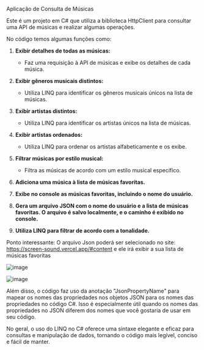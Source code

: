 Aplicação de Consulta de Músicas

Este é um projeto em C# que utiliza a biblioteca HttpClient para consultar uma API de músicas e realizar algumas operações.

No código temos algumas funções como:

1. **Exibir detalhes de todas as músicas:**
   - Faz uma requisição à API de músicas e exibe os detalhes de cada música.

2. **Exibir gêneros musicais distintos:**
   - Utiliza LINQ para identificar os gêneros musicais únicos na lista de músicas.

3. **Exibir artistas distintos:**
   - Utiliza LINQ para identificar os artistas únicos na lista de músicas.

4. **Exibir artistas ordenados:**
   - Utiliza LINQ para ordenar os artistas alfabeticamente e os exibe.

5. **Filtrar músicas por estilo musical:**
   - Filtra as músicas de acordo com um estilo musical específico.

6. **Adiciona uma música à lista de músicas favoritas.**
7. **Exibe no console as músicas favoritas, incluindo o nome do usuário.**
8. **Gera um arquivo JSON com o nome do usuário e a lista de músicas favoritas. O arquivo é salvo localmente, e o caminho é exibido no console.**
9. **Utiliza LINQ para filtrar de acordo com a tonalidade.**
   
Ponto interessante: O arquivo Json poderá ser selecionado no site: https://screen-sound.vercel.app/#content e ele irá exibir a sua lista de músicas favoritas

![image](https://github.com/LLucasLira/API_Musicas/assets/84140628/dbb929bf-8381-4ae1-9ca6-cfdba2d3d3b2)

![image](https://github.com/LLucasLira/API_Musicas/assets/84140628/f8cbd5af-c4e2-4e7a-bb88-bc652ae2bda2)

Além disso, o código faz uso da anotação "JsonPropertyName" para mapear os nomes das propriedades nos objetos JSON para os nomes das propriedades no código C#. Isso é especialmente útil quando os nomes das propriedades no JSON diferem dos nomes que você gostaria de usar em seu código.

No geral, o uso do LINQ no C# oferece uma sintaxe elegante e eficaz para consultas e manipulação de dados, tornando o código mais legível, conciso e fácil de manter.
